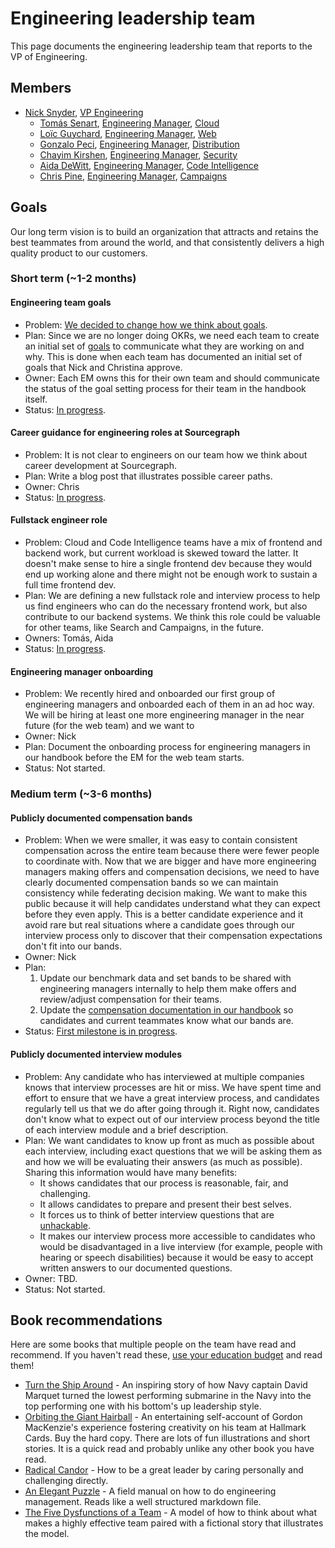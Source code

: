# Engineering leadership team

This page documents the engineering leadership team that reports to the VP of Engineering.

## Members

- [Nick Snyder](../../../company/team/index.md#nick-snyder-he-him), [VP Engineering](../roles.md#vp-engineering)
  - [Tomás Senart](../../../company/team/index.md#tomás-senart), [Engineering Manager](../roles.md#engineering-manager), [Cloud](../cloud/index.md)
  - [Loïc Guychard](../../../company/team/index.md#loïc-guychard), [Engineering Manager](../roles.md#engineering-manager), [Web](../campaigns/index.md)
  - [Gonzalo Peci](../../../company/team/index.md#gonzalo-peci-hehim), [Engineering Manager](../roles.md#engineering-manager), [Distribution](../distribution/index.md)
  - [Chayim Kirshen](../../../company/team/index.md#chayim-kirshen-he-him), [Engineering Manager](../roles.md#engineering-manager), [Security](../security/index.md)
  - [Aida DeWitt](../../../company/team/index.md#aida-dewitt-she-her), [Engineering Manager](../roles.md#engineering-manager), [Code Intelligence](../code-intelligence/index.md)
  - [Chris Pine](../../../company/team/index.md#chris-pine-he-she-they-chris), [Engineering Manager](../roles.md#engineering-manager), [Campaigns](../campaigns/index.md)

## Goals

Our long term vision is to build an organization that attracts and retains the best teammates from around the world, and that consistently delivers a high quality product to our customers.

### Short term (~1-2 months)

#### Engineering team goals

- Problem: [We decided to change how we think about goals](https://github.com/sourcegraph/about/pull/1177).
- Plan: Since we are no longer doing OKRs, we need each team to create an initial set of [goals](../../../company/goals.md) to communicate what they are working on and why. This is done when each team has documented an initial set of goals that Nick and Christina approve.
- Owner: Each EM owns this for their own team and should communicate the status of the goal setting process for their team in the handbook itself.
- Status: [In progress](../../../company/goals.md#engineering).

#### Career guidance for engineering roles at Sourcegraph

- Problem: It is not clear to engineers on our team how we think about career development at Sourcegraph.
- Plan: Write a blog post that illustrates possible career paths.
- Owner: Chris
- Status: [In progress](https://docs.google.com/document/d/1ARfJ9Pg8Z9ZbAj9VsN8VLfaR2b4_akDn9k2NMy4NmLM/edit).

#### Fullstack engineer role

- Problem: Cloud and Code Intelligence teams have a mix of frontend and backend work, but current workload is skewed toward the latter. It doesn't make sense to hire a single frontend dev because they would end up working alone and there might not be enough work to sustain a full time frontend dev.
- Plan: We are defining a new fullstack role and interview process to help us find engineers who can do the necessary frontend work, but also contribute to our backend systems. We think this role could be valuable for other teams, like Search and Campaigns, in the future. 
- Owners: Tomás, Aida
- Status: [In progress](https://github.com/sourcegraph/interviews/pull/136).

#### Engineering manager onboarding

- Problem: We recently hired and onboarded our first group of engineering managers and onboarded each of them in an ad hoc way. We will be hiring at least one more engineering manager in the near future (for the web team) and we want to 
- Owner: Nick
- Plan: Document the onboarding process for engineering managers in our handbook before the EM for the web team starts.
- Status: Not started.

### Medium term (~3-6 months)

#### Publicly documented compensation bands

- Problem: When we were smaller, it was easy to contain consistent compensation across the entire team because there were fewer people to coordinate with. Now that we are bigger and have more engineering managers making offers and compensation decisions, we need to have clearly documented compensation bands so we can maintain consistency while federating decision making. We want to make this public because it will help candidates understand what they can expect before they even apply. This is a better candidate experience and it avoid rare but real situations where a candidate goes through our interview process only to discover that their compensation expectations don't fit into our bands.
- Owner: Nick
- Plan:
  1. Update our benchmark data and set bands to be shared with engineering managers internally to help them make offers and review/adjust compensation for their teams.
  2. Update the [compensation documentation in our handbook](../../people-ops/compensation.md#ranges) so candidates and current teammates know what our bands are.
- Status: [First milestone is in progress](https://docs.google.com/spreadsheets/d/1iQsfchsnY5CxKSZfcnazpnJ1uSL6-gMuEI-wgsfLq3I/edit#gid=1795648823).

#### Publicly documented interview modules

- Problem: Any candidate who has interviewed at multiple companies knows that interview processes are hit or miss. We have spent time and effort to ensure that we have a great interview process, and candidates regularly tell us that we do after going through it. Right now, candidates don't know what to expect out of our interview process beyond the title of each interview module and a brief description.
- Plan: We want candidates to know up front as much as possible about each interview, including exact questions that we will be asking them as and how we will be evaluating their answers (as much as possible). Sharing this information would have many benefits:
  - It shows candidates that our process is reasonable, fair, and challenging.
  - It allows candidates to prepare and present their best selves.
  - It forces us to think of better interview questions that are [unhackable](http://www.paulgraham.com/lesson.html).
  - It makes our interview process more accessible to candidates who would be disadvantaged in a live interview (for example, people with hearing or speech disabilities) because it would be easy to accept written answers to our documented questions.
- Owner: TBD.
- Status: Not started.

## Book recommendations

Here are some books that multiple people on the team have read and recommend. If you haven't read these, [use your education budget](../../people-ops/travel.md#professional-development-and-education) and read them!

- [Turn the Ship Around](https://www.amazon.com/Turn-Ship-Around-Turning-Followers/dp/1591846404/) - An inspiring story of how Navy captain David Marquet turned the lowest performing submarine in the Navy into the top performing one with his bottom's up leadership style.
- [Orbiting the Giant Hairball](https://www.amazon.com/Orbiting-Giant-Hairball-Corporate-Surviving/dp/0670879835/) - An entertaining self-account of Gordon MacKenzie's experience fostering creativity on his team at Hallmark Cards. Buy the hard copy. There are lots of fun illustrations and short stories. It is a quick read and probably unlike any other book you have read.
- [Radical Candor](https://www.radicalcandor.com/the-book/) - How to be a great leader by caring personally and challenging directly.
- [An Elegant Puzzle](https://lethain.com/elegant-puzzle/) - A field manual on how to do engineering management. Reads like a well structured markdown file.
- [The Five Dysfunctions of a Team](https://www.amazon.com/Five-Dysfunctions-Team-Leadership-Fable/dp/0787960756) - A model of how to think about what makes a highly effective team paired with a fictional story that illustrates the model.